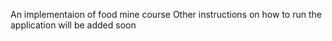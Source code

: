 An implementaion of food mine course
Other instructions on how to run the application will be added soon
